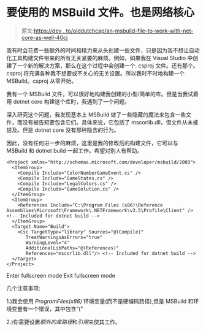 # 要使用的 MSBuild 文件。也是网络核心

> 原文:[https://dev . to/olddutchcap/an-msbuild-file-to-work-with-net-core-as-well-40cj](https://dev.to/olddutchcap/an-msbuild-file-to-work-with-net-core-as-well-40cj)

我有时会花费一些额外的时间和精力来从头创建一些文件，只是因为我不想让自动化工具构建文件带来的所有无关紧要的麻烦。例如，如果我在 Visual Studio 中创建了一个新的解决方案，那么在这个过程中会创建一个. csproj 文件。还有那个。csproj 将充满各种我不想要或不关心的无关设置。所以我时不时地构建一个 MSBuild。csproj 从零开始。

我有一个 MSBuild 文件，可以很好地构建我创建的小型/简单的库。但是当我试着用 dotnet core 构建这个库时，我遇到了一个问题。

深入研究这个问题，我发现基本上 MSBuild 做了一些隐藏的魔法来包含一些文件，而没有被告知要包含它们。具体来说，它包括了 mscorlib.dll，但文件从未被提及。但是 dotnet core 没有那种隐含的行为。

因此，没有任何进一步的麻烦，这里是我的修改后的构建文件，它可以与 MSBuild 和 dotnet build 一起工作。希望对别人有帮助。

```
<Project xmlns="http://schemas.microsoft.com/developer/msbuild/2003">
  <ItemGroup> 
    <Compile Include="ColorNumberGameEvent.cs" /> 
    <Compile Include="GameStates.cs" />
    <Compile Include="LegalColors.cs" />
    <Compile Include="GameSolution.cs" />
  </ItemGroup>
  <ItemGroup>
    <References Include="C:\Program Files (x86)\Reference Assemblies\Microsoft\Framework\.NETFramework\v3.5\Profile\Client" />  <!-- Included for dotnet build -->
  </ItemGroup>                        
  <Target Name="Build">
    <Csc TargetType="library" Sources="@(Compile)"
       TreatWarningsAsErrors="true"
       WarningLevel="4"
       AdditionalLibPaths="@(References)"
       References="mscorlib.dll"/> <!-- Included for dotnet build -->
  </Target>
</Project> 
```

Enter fullscreen mode Exit fullscreen mode

几个注意事项:

1.)我会使用 *ProgramFiles(x86)* 环境变量(而不是硬编码路径),但是 MSBuild 和环境变量有一个错误，其中包含“("

2.)你需要设置*额外的库路径*和*引用*来使其工作。